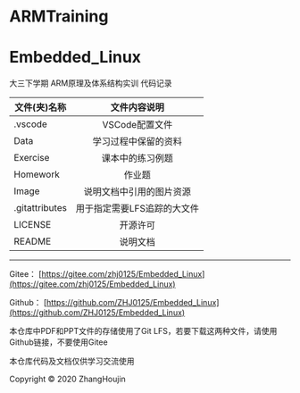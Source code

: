 # ARMTraining


# Embedded_Linux

大三下学期 ARM原理及体系结构实训 代码记录

| 文件(夹)名称 | 文件内容说明 |
| ---------- | :-----: |
| .vscode | VSCode配置文件 |
| Data | 学习过程中保留的资料 |
| Exercise | 课本中的练习例题 |
| Homework | 作业题 |
| Image | 说明文档中引用的图片资源 |
| .gitattributes | 用于指定需要LFS追踪的大文件 |
| LICENSE | 开源许可 |
| README | 说明文档 |

---

Gitee： [https://gitee.com/zhj0125/Embedded_Linux](https://gitee.com/zhj0125/Embedded_Linux)

Github： [https://github.com/ZHJ0125/Embedded_Linux](https://github.com/ZHJ0125/Embedded_Linux)

本仓库中PDF和PPT文件的存储使用了Git LFS，若要下载这两种文件，请使用Github链接，不要使用Gitee

本仓库代码及文档仅供学习交流使用

Copyright © 2020 ZhangHoujin